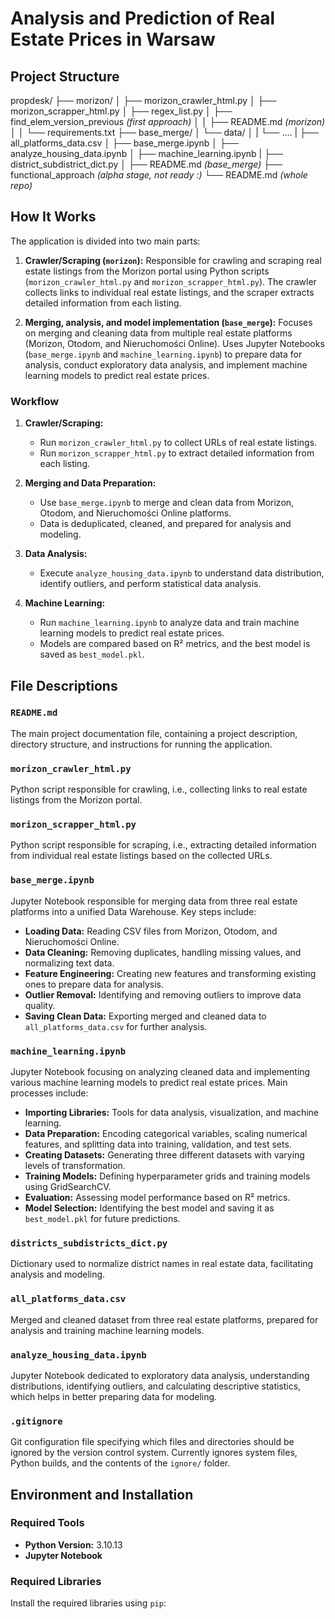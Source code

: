 # Analysis and Prediction of Real Estate Prices in Warsaw

## Project Structure
propdesk/
├── morizon/
│   ├── morizon_crawler_html.py
│   ├── morizon_scrapper_html.py
│   ├── regex_list.py
│   ├── find_elem_version_previous *(first approach)*
│   │   ├── README.md *(morizon)*
│   │   └── requirements.txt
├── base_merge/
│   └── data/
│   |   └── ....
|   ├── all_platforms_data.csv
│   ├── base_merge.ipynb
│   ├── analyze_housing_data.ipynb
│   ├── machine_learning.ipynb
|   ├── district_subdistrict_dict.py
│   ├── README.md *(base_merge)*
├── functional_approach *(alpha stage, not ready :)*
└── README.md *(whole repo)*

## How It Works

The application is divided into two main parts:

1. **Crawler/Scraping (`morizon`):** Responsible for crawling and scraping real estate listings from the Morizon portal using Python scripts (`morizon_crawler_html.py` and `morizon_scrapper_html.py`). The crawler collects links to individual real estate listings, and the scraper extracts detailed information from each listing.

2. **Merging, analysis, and model implementation (`base_merge`):** Focuses on merging and cleaning data from multiple real estate platforms (Morizon, Otodom, and Nieruchomości Online). Uses Jupyter Notebooks (`base_merge.ipynb` and `machine_learning.ipynb`) to prepare data for analysis, conduct exploratory data analysis, and implement machine learning models to predict real estate prices.

### Workflow

1. **Crawler/Scraping:**
   - Run `morizon_crawler_html.py` to collect URLs of real estate listings.
   - Run `morizon_scrapper_html.py` to extract detailed information from each listing.

2. **Merging and Data Preparation:**
   - Use `base_merge.ipynb` to merge and clean data from Morizon, Otodom, and Nieruchomości Online platforms.
   - Data is deduplicated, cleaned, and prepared for analysis and modeling.

3. **Data Analysis:**
   - Execute `analyze_housing_data.ipynb` to understand data distribution, identify outliers, and perform statistical data analysis.

4. **Machine Learning:**
   - Run `machine_learning.ipynb` to analyze data and train machine learning models to predict real estate prices.
   - Models are compared based on R² metrics, and the best model is saved as `best_model.pkl`.

## File Descriptions

### `README.md`
The main project documentation file, containing a project description, directory structure, and instructions for running the application.

### `morizon_crawler_html.py`
Python script responsible for crawling, i.e., collecting links to real estate listings from the Morizon portal.

### `morizon_scrapper_html.py`
Python script responsible for scraping, i.e., extracting detailed information from individual real estate listings based on the collected URLs.

### `base_merge.ipynb`
Jupyter Notebook responsible for merging data from three real estate platforms into a unified Data Warehouse. Key steps include:
- **Loading Data:** Reading CSV files from Morizon, Otodom, and Nieruchomości Online.
- **Data Cleaning:** Removing duplicates, handling missing values, and normalizing text data.
- **Feature Engineering:** Creating new features and transforming existing ones to prepare data for analysis.
- **Outlier Removal:** Identifying and removing outliers to improve data quality.
- **Saving Clean Data:** Exporting merged and cleaned data to `all_platforms_data.csv` for further analysis.

### `machine_learning.ipynb`
Jupyter Notebook focusing on analyzing cleaned data and implementing various machine learning models to predict real estate prices. Main processes include:
- **Importing Libraries:** Tools for data analysis, visualization, and machine learning.
- **Data Preparation:** Encoding categorical variables, scaling numerical features, and splitting data into training, validation, and test sets.
- **Creating Datasets:** Generating three different datasets with varying levels of transformation.
- **Training Models:** Defining hyperparameter grids and training models using GridSearchCV.
- **Evaluation:** Assessing model performance based on R² metrics.
- **Model Selection:** Identifying the best model and saving it as `best_model.pkl` for future predictions.

### `districts_subdistricts_dict.py`
Dictionary used to normalize district names in real estate data, facilitating analysis and modeling.

### `all_platforms_data.csv`
Merged and cleaned dataset from three real estate platforms, prepared for analysis and training machine learning models.

### `analyze_housing_data.ipynb`
Jupyter Notebook dedicated to exploratory data analysis, understanding distributions, identifying outliers, and calculating descriptive statistics, which helps in better preparing data for modeling.

### `.gitignore`
Git configuration file specifying which files and directories should be ignored by the version control system. Currently ignores system files, Python builds, and the contents of the `ignore/` folder.

## Environment and Installation

### Required Tools
- **Python Version:** 3.10.13
- **Jupyter Notebook**

### Required Libraries
Install the required libraries using `pip`:
